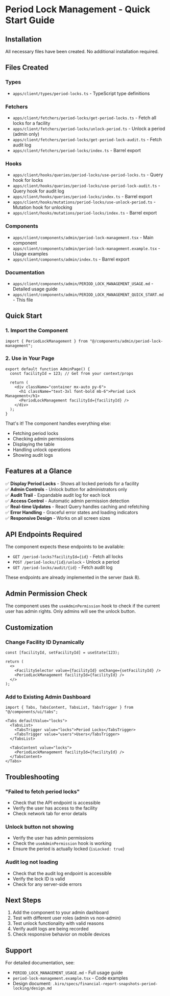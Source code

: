 # Period Lock Management - Quick Start Guide

## Installation

All necessary files have been created. No additional installation required.

## Files Created

### Types
- `apps/client/types/period-locks.ts` - TypeScript type definitions

### Fetchers
- `apps/client/fetchers/period-locks/get-period-locks.ts` - Fetch all locks for a facility
- `apps/client/fetchers/period-locks/unlock-period.ts` - Unlock a period (admin only)
- `apps/client/fetchers/period-locks/get-period-lock-audit.ts` - Fetch audit log
- `apps/client/fetchers/period-locks/index.ts` - Barrel export

### Hooks
- `apps/client/hooks/queries/period-locks/use-period-locks.ts` - Query hook for locks
- `apps/client/hooks/queries/period-locks/use-period-lock-audit.ts` - Query hook for audit log
- `apps/client/hooks/queries/period-locks/index.ts` - Barrel export
- `apps/client/hooks/mutations/period-locks/use-unlock-period.ts` - Mutation hook for unlocking
- `apps/client/hooks/mutations/period-locks/index.ts` - Barrel export

### Components
- `apps/client/components/admin/period-lock-management.tsx` - Main component
- `apps/client/components/admin/period-lock-management.example.tsx` - Usage examples
- `apps/client/components/admin/index.ts` - Barrel export

### Documentation
- `apps/client/components/admin/PERIOD_LOCK_MANAGEMENT_USAGE.md` - Detailed usage guide
- `apps/client/components/admin/PERIOD_LOCK_MANAGEMENT_QUICK_START.md` - This file

## Quick Start

### 1. Import the Component

```tsx
import { PeriodLockManagement } from "@/components/admin/period-lock-management";
```

### 2. Use in Your Page

```tsx
export default function AdminPage() {
  const facilityId = 123; // Get from your context/props

  return (
    <div className="container mx-auto py-6">
      <h1 className="text-3xl font-bold mb-6">Period Lock Management</h1>
      <PeriodLockManagement facilityId={facilityId} />
    </div>
  );
}
```

That's it! The component handles everything else:
- Fetching period locks
- Checking admin permissions
- Displaying the table
- Handling unlock operations
- Showing audit logs

## Features at a Glance

✅ **Display Period Locks** - Shows all locked periods for a facility  
✅ **Admin Controls** - Unlock button for administrators only  
✅ **Audit Trail** - Expandable audit log for each lock  
✅ **Access Control** - Automatic admin permission detection  
✅ **Real-time Updates** - React Query handles caching and refetching  
✅ **Error Handling** - Graceful error states and loading indicators  
✅ **Responsive Design** - Works on all screen sizes  

## API Endpoints Required

The component expects these endpoints to be available:

- `GET /period-locks?facilityId={id}` - Fetch all locks
- `POST /period-locks/{id}/unlock` - Unlock a period
- `GET /period-locks/audit/{id}` - Fetch audit log

These endpoints are already implemented in the server (task 8).

## Admin Permission Check

The component uses the `useAdminPermission` hook to check if the current user has admin rights. Only admins will see the unlock button.

## Customization

### Change Facility ID Dynamically

```tsx
const [facilityId, setFacilityId] = useState(123);

return (
  <>
    <FacilitySelector value={facilityId} onChange={setFacilityId} />
    <PeriodLockManagement facilityId={facilityId} />
  </>
);
```

### Add to Existing Admin Dashboard

```tsx
import { Tabs, TabsContent, TabsList, TabsTrigger } from "@/components/ui/tabs";

<Tabs defaultValue="locks">
  <TabsList>
    <TabsTrigger value="locks">Period Locks</TabsTrigger>
    <TabsTrigger value="users">Users</TabsTrigger>
  </TabsList>
  
  <TabsContent value="locks">
    <PeriodLockManagement facilityId={facilityId} />
  </TabsContent>
</Tabs>
```

## Troubleshooting

### "Failed to fetch period locks"
- Check that the API endpoint is accessible
- Verify the user has access to the facility
- Check network tab for error details

### Unlock button not showing
- Verify the user has admin permissions
- Check the `useAdminPermission` hook is working
- Ensure the period is actually locked (`isLocked: true`)

### Audit log not loading
- Check that the audit log endpoint is accessible
- Verify the lock ID is valid
- Check for any server-side errors

## Next Steps

1. Add the component to your admin dashboard
2. Test with different user roles (admin vs non-admin)
3. Test unlock functionality with valid reasons
4. Verify audit logs are being recorded
5. Check responsive behavior on mobile devices

## Support

For detailed documentation, see:
- `PERIOD_LOCK_MANAGEMENT_USAGE.md` - Full usage guide
- `period-lock-management.example.tsx` - Code examples
- Design document: `.kiro/specs/financial-report-snapshots-period-locking/design.md`
